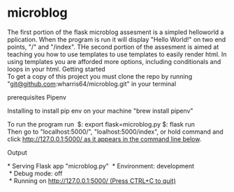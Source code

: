 # microblog
The first portion of the flask microblog assesment is a simpled helloworld application. When the program is run it will display "Hello World!" on two endpoints, "/" and "/index".
THe second portion 
of the assesment is aimed at teaching you how to use templates to use templates to easily render html.
In using templates you are afforded more options, including conditionals and loops in your html.
Getting started
To get a copy of this project you must clone the repo by running
"git@github.com:wharris64/microblog.git" in your terminal

prerequisites
Pipenv

Installing
to install pip env on your machine
"brew install pipenv"



To run the program run 
$: export flask=microblog.py
$: flask run
Then go to "localhost:5000/", "loalhost:5000/index", or hold command and click http://127.0.0.1:5000/ as it appears in the command line below.

Output

* Serving Flask app "microblog.py"
 * Environment: development
 * Debug mode: off
 * Running on http://127.0.0.1:5000/ (Press CTRL+C to quit)

